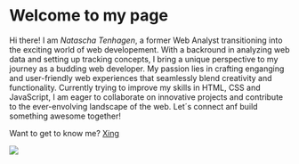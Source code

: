 # Welcome to my page

Hi there! I am _Natascha Tenhagen_, a former Web Analyst transitioning into the exciting world of web developement. With a backround in analyzing web data and setting up tracking concepts, I bring a unique perspective to my journey as a budding web developer. My passion lies in crafting enganging and user-friendly web experiences that seamlessly blend creativity and functionality. Currently trying to improve my skills in HTML, CSS and JavaScript, I am eager to collaborate on innovative projects and contribute to the ever-envolving landscape of the web. Let´s connect anf build something awesome together!

Want to get to know me? [Xing](https://www.xing.com/profile/Natascha_Tenhagen2/cv)

![](https://miro.medium.com/v2/resize:fit:3600/format:webp/0*n-2bW82Z6m6U2bij.jpeg)






